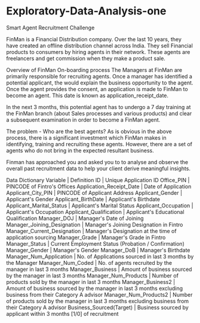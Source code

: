 # Exploratory-Data-Analysis-one
Smart Agent Recruitment Challenge

FinMan is a Financial Distribution company. Over the last 10 years, they have created an offline distribution channel across India. They sell Financial products to consumers by hiring agents in their network. These agents are freelancers and get commission when they make a product sale.


Overview of FinMan On-boarding process
The Managers at FinMan are primarily responsible for recruiting agents. Once a manager has identified a potential applicant, the would explain the business opportunity to the agent. Once the agent provides the consent, an application is made to FinMan to become an agent. This date is known as application_receipt_date.


In the next 3 months, this potential agent has to undergo a 7 day training at the FinMan branch (about Sales processes and various products) and clear a subsequent examination in order to become a FinMan agent.


The problem - Who are the best agents?
As is obvious in the above process, there is a significant investment which FinMan makes in identifying, training and recruiting these agents. However, there are a set of agents who do not bring in the expected resultant business.

Finman has approached you and asked you to  to analyse and observe the overall past recruitment data to help your client derive meaningful insights.

Data Dictionary
Variable | Definition
ID | Unique Application ID
Office_PIN | PINCODE of Fintro's Offices
Application_Receipt_Date | Date of Application
Applicant_City_PIN | PINCODE of Applicant Address
Applicant_Gender | Applicant's Gender
Applicant_BirthDate | Applicant's Birthdate
Applicant_Marital_Status | Applicant's Marital Status
Applicant_Occupation | Applicant's Occupation
Applicant_Qualification | Applicant's Educational Qualification
Manager_DOJ | Manager's Date of Joining
Manager_Joining_Designation | Manager's Joining Designation in Fintro
Manager_Current_Designation | Manager's Designation at the time of application sourcing
Manager_Grade | Manager's Grade in Fintro
Manager_Status | Current Employment Status (Probation / Confirmation)
Manager_Gender | Manager's Gender
Manager_DoB | Manager's Birthdate
Manager_Num_Application | No. of Applications sourced in last 3 months by the Manager
Manager_Num_Coded | No. of agents recruited by the manager in last 3 months
Manager_Business | Amount of business sourced by the manager in last 3 months
Manager_Num_Products | Number of products sold by the manager in last 3 months
Manager_Business2 | Amount of business sourced by the manager in last 3 months excluding business from their Category A advisor
Manager_Num_Products2 | Number of products sold by the manager in last 3 months excluding business from their Category A advisor
Business_Sourced(Target) | Business sourced by applicant within 3 months [1/0] of recruitment

